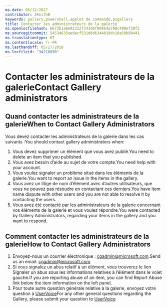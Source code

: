 ```yaml
---
ms.date: 06/12/2017
contributor: JKeithB
keywords: gallery,powershell,applet de commande,psgallery
title: Contacter les administrateurs de la galerie
ms.openlocfilehash: 6673b1a8e92312f343d6f809b4a708c400ef20f2
ms.sourcegitcommit: 54534635eedacf531d8d6344019dc16a50b8b441
ms.translationtype: HT
ms.contentlocale: fr-FR
ms.lasthandoff: 05/17/2018
ms.locfileid: "34218890"
---
```

# <a name="contact-gallery-administrators"></a><span data-ttu-id="12a10-103">Contacter les administrateurs de la galerie</span><span class="sxs-lookup"><span data-stu-id="12a10-103">Contact Gallery administrators</span></span>

## <a name="when-to-contact-gallery-administrators"></a><span data-ttu-id="12a10-104">Quand contacter les administrateurs de la galerie</span><span class="sxs-lookup"><span data-stu-id="12a10-104">When to Contact Gallery Administrators</span></span>

<span data-ttu-id="12a10-105">Vous devez contacter les administrateurs de la galerie dans les cas suivants :</span><span class="sxs-lookup"><span data-stu-id="12a10-105">You should contact gallery administrators when:</span></span>

1. <span data-ttu-id="12a10-106">Vous devez supprimer un élément que vous avez publié.</span><span class="sxs-lookup"><span data-stu-id="12a10-106">You need to delete an item that you published.</span></span>
2. <span data-ttu-id="12a10-107">Vous avez besoin d’aide au sujet de votre compte.</span><span class="sxs-lookup"><span data-stu-id="12a10-107">You need help with your account.</span></span>
3. <span data-ttu-id="12a10-108">Vous voulez signaler un problème situé dans les éléments de la galerie.</span><span class="sxs-lookup"><span data-stu-id="12a10-108">You want to report an issue in the items in the gallery.</span></span>
4. <span data-ttu-id="12a10-109">Vous avez un litige de nom d’élément avec d’autres utilisateurs, que vous ne pouvez pas résoudre en contactant ces derniers.</span><span class="sxs-lookup"><span data-stu-id="12a10-109">You have item name dispute with other users and you are not able to resolve it by contacting the users.</span></span>
5. <span data-ttu-id="12a10-110">Vous avez été contacté par les administrateurs de la galerie concernant vos éléments de la galerie et vous voulez répondre.</span><span class="sxs-lookup"><span data-stu-id="12a10-110">You were contacted by Gallery Administrators, regarding your items in the gallery and you want to respond.</span></span>

## <a name="how-to-contact-gallery-administrators"></a><span data-ttu-id="12a10-111">Comment contacter les administrateurs de la galerie</span><span class="sxs-lookup"><span data-stu-id="12a10-111">How to Contact Gallery Administrators</span></span>

1. <span data-ttu-id="12a10-112">Envoyez-nous un courrier électronique : cgadmin@microsoft.com.</span><span class="sxs-lookup"><span data-stu-id="12a10-112">Send us an email: cgadmin@microsoft.com.</span></span>
2. <span data-ttu-id="12a10-113">Si vous signalez un abus relatif à un élément, vous trouverez le lien Signaler un abus sous les informations relatives à l’élément dans le volet gauche.</span><span class="sxs-lookup"><span data-stu-id="12a10-113">If you are reporting abuse of an item, you can find Report Abuse link below the item information on the left panel.</span></span>
3. <span data-ttu-id="12a10-114">Pour toute autre question générale relative à la galerie, envoyez votre question à [UserVoice](http://windowsserver.uservoice.com/forums/301869-powershell)</span><span class="sxs-lookup"><span data-stu-id="12a10-114">For any other general questions regarding the Gallery, please submit your question to [UserVoice](http://windowsserver.uservoice.com/forums/301869-powershell)</span></span>